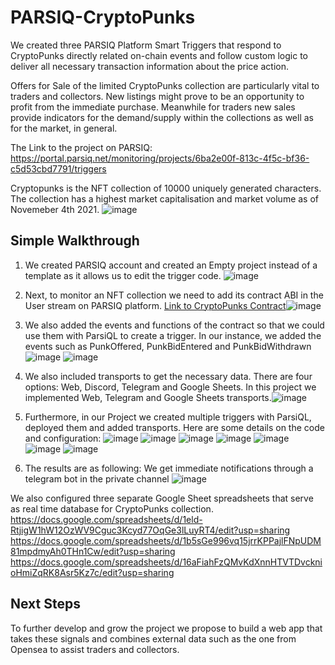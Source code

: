 # PARSIQ-CryptoPunks

We created three PARSIQ Platform Smart Triggers that respond to CryptoPunks directly related on-chain events and follow custom logic to deliver all necessary transaction information about the price action.

Offers for Sale of the limited CryptoPunks collection are particularly vital to traders and collectors. New listings might prove to be an opportunity to profit from the immediate purchase. Meanwhile for traders new sales provide indicators for the demand/supply within the collections as well as for the market, in general.

The Link to the project on PARSIQ: https://portal.parsiq.net/monitoring/projects/6ba2e00f-813c-4f5c-bf36-c5d53cbd7791/triggers

Cryptopunks is the NFT collection of 10000 uniquely generated characters. The collection has a highest market capitalisation and market volume as of Novemeber 4th 2021. 
![image](https://user-images.githubusercontent.com/66903336/140242896-9c339336-e36b-4388-8aa9-56760bf8cd4a.png)

## Simple Walkthrough

1. We created PARSIQ account and created an Empty project instead of a template as it allows us to edit the trigger code.
![image](https://user-images.githubusercontent.com/66903336/140244531-09e16a47-fa12-40f6-bc77-7d139a8be8f4.png)

2. Next, to monitor an NFT collection we need to add its contract ABI in the User stream on PARSIQ platform. [Link to CryptoPunks Contract](https://etherscan.io/address/0xb47e3cd837ddf8e4c57f05d70ab865de6e193bbb#code)![image](https://user-images.githubusercontent.com/66903336/140244623-07f2cb8d-c07c-448d-a9d3-809bb6d66600.png) 
3. We also added the events and functions of the contract so that we could use them with ParsiQL to create a trigger. In our instance, we added the events such as PunkOffered, PunkBidEntered and PunkBidWithdrawn![image](https://user-images.githubusercontent.com/66903336/140245677-1355f8de-9bd4-4850-9388-94e4089fc56a.png)
![image](https://user-images.githubusercontent.com/66903336/140245798-6aa9de77-8914-4074-82ac-724fe96604e2.png)

4. We also included transports to get the necessary data. There are four options: Web, Discord, Telegram and Google Sheets. In this project we implemented Web, Telegram and Google Sheets transports.![image](https://user-images.githubusercontent.com/66903336/140609658-ff4d5370-c200-4904-9e4f-1db2d2e38504.png)

5. Furthermore, in our Project we created multiple triggers with ParsiQL, deployed them and added transports. Here are some details on the code and configuration:
![image](https://user-images.githubusercontent.com/66903336/140609712-a9a03f36-60b8-4e35-b46d-0bede069844d.png)
![image](https://user-images.githubusercontent.com/66903336/140251634-7ab5aeeb-613b-4921-8e32-718ae099d980.png)
![image](https://user-images.githubusercontent.com/66903336/140609790-05521031-d2b7-4904-a67f-3b3a9412eb60.png)
![image](https://user-images.githubusercontent.com/66903336/140245287-348d09c4-b07d-4762-b06a-7034bda3d7bd.png)
![image](https://user-images.githubusercontent.com/66903336/140252175-9c2a8c1e-002c-4fe4-9e90-d105efedd367.png)
![image](https://user-images.githubusercontent.com/66903336/140609810-cab8491b-0839-429b-9e9a-47f8c886f0b8.png)
![image](https://user-images.githubusercontent.com/66903336/140252248-16511115-7a69-466d-b81e-96cac41be8a5.png)

6. The results are as following:
We get immediate notifications through a telegram bot in the private channel
![image](https://user-images.githubusercontent.com/66903336/140609836-eb44988a-9017-4802-bb92-17279241a2f8.png)

We also configured three separate Google Sheet spreadsheets that serve as real time database for CryptoPunks collection.
https://docs.google.com/spreadsheets/d/1eld-RtjigW1hW12OzWV9Cguc3Kcyd77OqGe3lLuyRT4/edit?usp=sharing
https://docs.google.com/spreadsheets/d/1b5sGe996vq15jrrKPPajlFNpUDM81mpdmyAh0THn1Cw/edit?usp=sharing
https://docs.google.com/spreadsheets/d/16aFiahFzQMvKdXnnHTVTDvcknioHmiZqRK8Asr5Kz7c/edit?usp=sharing

## Next Steps

To further develop and grow the project we propose to build a web app that takes these signals and combines external data such as the one from Opensea to assist traders and collectors.

